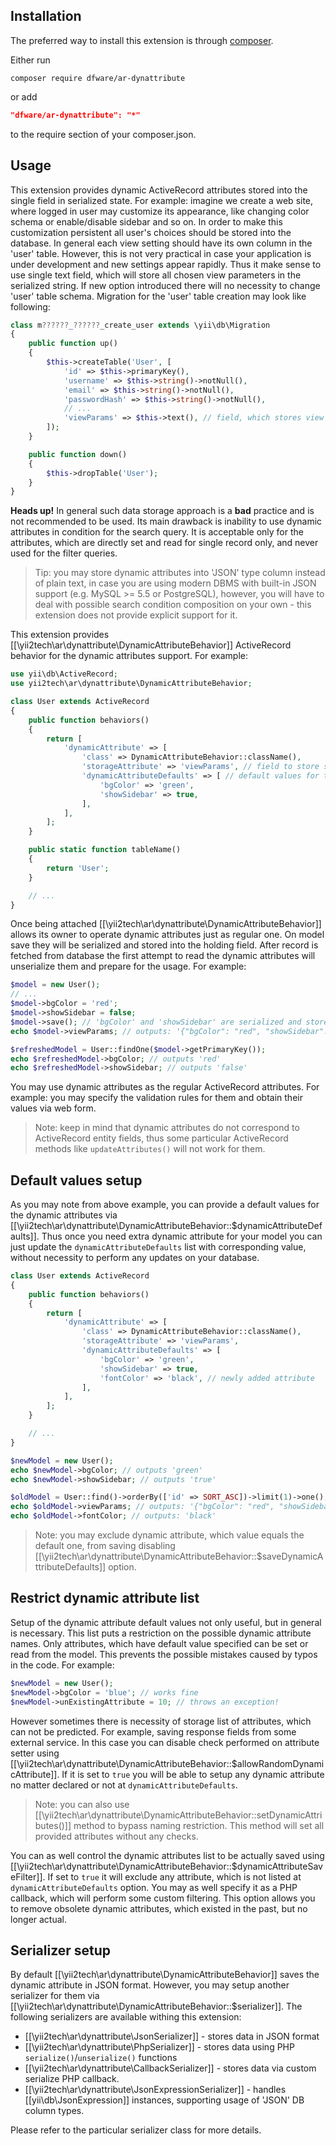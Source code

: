 Installation
------------

The preferred way to install this extension is through [composer](http://getcomposer.org/download/).

Either run

```
composer require dfware/ar-dynattribute
```

or add

```json
"dfware/ar-dynattribute": "*"
```

to the require section of your composer.json.


Usage
-----

This extension provides dynamic ActiveRecord attributes stored into the single field in serialized state.
For example: imagine we create a web site, where logged in user may customize its appearance, like changing
color schema or enable/disable sidebar and so on. In order to make this customization persistent all user's
choices should be stored into the database. In general each view setting should have its own column in the
'user' table. However, this is not very practical in case your application is under development and new
settings appear rapidly. Thus it make sense to use single text field, which will store all chosen view
parameters in the serialized string. If new option introduced there will no necessity to change 'user' table
schema.
Migration for the 'user' table creation may look like following:

```php
class m??????_??????_create_user extends \yii\db\Migration
{
    public function up()
    {
        $this->createTable('User', [
            'id' => $this->primaryKey(),
            'username' => $this->string()->notNull(),
            'email' => $this->string()->notNull(),
            'passwordHash' => $this->string()->notNull(),
            // ...
            'viewParams' => $this->text(), // field, which stores view parameters in serialized state
        ]);
    }

    public function down()
    {
        $this->dropTable('User');
    }
}
```

**Heads up!** In general such data storage approach is a **bad** practice and is not recommended to be used.
Its main drawback is inability to use dynamic attributes in condition for the search query.
It is acceptable only for the attributes, which are directly set and read for single record only, and never
used for the filter queries.

> Tip: you may store dynamic attributes into 'JSON' type column instead of plain text, in case you are using modern DBMS
  with built-in JSON support (e.g. MySQL >= 5.5 or PostgreSQL), however, you will have to deal with possible search
  condition composition on your own - this extension does not provide explicit support for it.

This extension provides [[\yii2tech\ar\dynattribute\DynamicAttributeBehavior]] ActiveRecord behavior for
the dynamic attributes support.
For example:

```php
use yii\db\ActiveRecord;
use yii2tech\ar\dynattribute\DynamicAttributeBehavior;

class User extends ActiveRecord
{
    public function behaviors()
    {
        return [
            'dynamicAttribute' => [
                'class' => DynamicAttributeBehavior::className(),
                'storageAttribute' => 'viewParams', // field to store serialized attributes
                'dynamicAttributeDefaults' => [ // default values for the dynamic attributes
                    'bgColor' => 'green',
                    'showSidebar' => true,
                ],
            ],
        ];
    }

    public static function tableName()
    {
        return 'User';
    }

    // ...
}
```

Once being attached [[\yii2tech\ar\dynattribute\DynamicAttributeBehavior]] allows its owner to operate
dynamic attributes just as regular one. On model save they will be serialized and stored into the holding
field. After record is fetched from database the first attempt to read the dynamic attributes will unserialize
them and prepare for the usage.
For example:

```php
$model = new User();
// ...
$model->bgColor = 'red';
$model->showSidebar = false;
$model->save(); // 'bgColor' and 'showSidebar' are serialized and stored at 'viewParams'
echo $model->viewParams; // outputs: '{"bgColor": "red", "showSidebar": false}'

$refreshedModel = User::findOne($model->getPrimaryKey());
echo $refreshedModel->bgColor; // outputs 'red'
echo $refreshedModel->showSidebar; // outputs 'false'
```

You may use dynamic attributes as the regular ActiveRecord attributes. For example: you may
specify the validation rules for them and obtain their values via web form.

> Note: keep in mind that dynamic attributes do not correspond to ActiveRecord entity fields, thus
  some particular ActiveRecord methods like `updateAttributes()` will not work for them.


## Default values setup <span id="default-values-setup"></span>

As you may note from above example, you can provide a default values for the dynamic attributes
via [[\yii2tech\ar\dynattribute\DynamicAttributeBehavior::$dynamicAttributeDefaults]].
Thus once you need extra dynamic attribute for your model you can just update the `dynamicAttributeDefaults`
list with corresponding value, without necessity to perform any updates on your database.

```php
class User extends ActiveRecord
{
    public function behaviors()
    {
        return [
            'dynamicAttribute' => [
                'class' => DynamicAttributeBehavior::className(),
                'storageAttribute' => 'viewParams',
                'dynamicAttributeDefaults' => [
                    'bgColor' => 'green',
                    'showSidebar' => true,
                    'fontColor' => 'black', // newly added attribute
                ],
            ],
        ];
    }

    // ...
}

$newModel = new User();
echo $newModel->bgColor; // outputs 'green'
echo $newModel->showSidebar; // outputs 'true'

$oldModel = User::find()->orderBy(['id' => SORT_ASC])->limit(1)->one();
echo $oldModel->viewParams; // outputs: '{"bgColor": "red", "showSidebar": false}'
echo $oldModel->fontColor; // outputs: 'black'
```

> Note: you may exclude dynamic attribute, which value equals the default one, from saving disabling
  [[\yii2tech\ar\dynattribute\DynamicAttributeBehavior::$saveDynamicAttributeDefaults]] option.


## Restrict dynamic attribute list <span id="restrict-dynamic-attribute-list"></span>

Setup of the dynamic attribute default values not only useful, but in general is necessary.
This list puts a restriction on the possible dynamic attribute names. Only attributes, which
have default value specified can be set or read from the model. This prevents the possible mistakes
caused by typos in the code.
For example:

```php
$newModel = new User();
$newModel->bgColor = 'blue'; // works fine
$newModel->unExistingAttribute = 10; // throws an exception!
```

However sometimes there is necessity of storage list of attributes, which can not be predicted.
For example, saving response fields from some external service.
In this case you can disable check performed on attribute setter using
[[\yii2tech\ar\dynattribute\DynamicAttributeBehavior::$allowRandomDynamicAttribute]].
If it is set to `true` you will be able to setup any dynamic attribute no matter declared or not
at `dynamicAttributeDefaults`.

> Note: you can also use [[\yii2tech\ar\dynattribute\DynamicAttributeBehavior::setDynamicAttributes()]] method
  to bypass naming restriction. This method will set all provided attributes without any checks.

You can as well control the dynamic attributes list to be actually saved using [[\yii2tech\ar\dynattribute\DynamicAttributeBehavior::$dynamicAttributeSaveFilter]].
If set to `true` it will exclude any attribute, which is not listed at `dynamicAttributeDefaults` option. You may as
well specify it as a PHP callback, which will perform some custom filtering. This option allows you to remove obsolete
dynamic attributes, which existed in the past, but no longer actual.


## Serializer setup <span id="serializer-setup"></span>

By default [[\yii2tech\ar\dynattribute\DynamicAttributeBehavior]] saves the dynamic attribute in JSON
format. However, you may setup another serializer for them via [[\yii2tech\ar\dynattribute\DynamicAttributeBehavior::$serializer]].
The following serializers are available withing this extension:

 - [[\yii2tech\ar\dynattribute\JsonSerializer]] - stores data in JSON format
 - [[\yii2tech\ar\dynattribute\PhpSerializer]] - stores data using PHP `serialize()`/`unserialize()` functions
 - [[\yii2tech\ar\dynattribute\CallbackSerializer]] - stores data via custom serialize PHP callback.
 - [[\yii2tech\ar\dynattribute\JsonExpressionSerializer]] - handles [[yii\db\JsonExpression]] instances, supporting usage of 'JSON' DB column types.

Please refer to the particular serializer class for more details.
